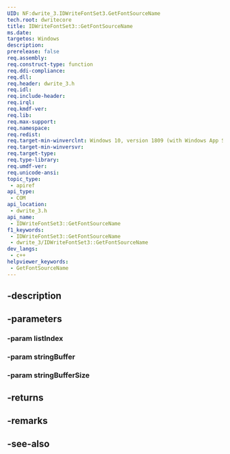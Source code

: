 ```yaml
---
UID: NF:dwrite_3.IDWriteFontSet3.GetFontSourceName
tech.root: dwritecore
title: IDWriteFontSet3::GetFontSourceName
ms.date: 
targetos: Windows
description: 
prerelease: false
req.assembly: 
req.construct-type: function
req.ddi-compliance: 
req.dll: 
req.header: dwrite_3.h
req.idl: 
req.include-header: 
req.irql: 
req.kmdf-ver: 
req.lib: 
req.max-support: 
req.namespace: 
req.redist: 
req.target-min-winverclnt: Windows 10, version 1809 (with Windows App SDK 0.5 or later)
req.target-min-winversvr: 
req.target-type: 
req.type-library: 
req.umdf-ver: 
req.unicode-ansi: 
topic_type:
 - apiref
api_type:
 - COM
api_location:
 - dwrite_3.h
api_name:
 - IDWriteFontSet3::GetFontSourceName
f1_keywords:
 - IDWriteFontSet3::GetFontSourceName
 - dwrite_3/IDWriteFontSet3::GetFontSourceName
dev_langs:
 - c++
helpviewer_keywords:
 - GetFontSourceName
---
```


## -description

## -parameters

### -param listIndex

### -param stringBuffer

### -param stringBufferSize

## -returns

## -remarks

## -see-also

